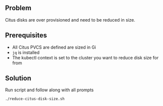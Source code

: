 ## Problem

Citus disks are over provisioned and need to be reduced in size.

## Prerequisites

- All Citus PVCS are defined are sized in Gi
- `jq` is installed
- The kubectl context is set to the cluster you want to reduce disk size for from

## Solution

Run script and follow along with all prompts

```bash
./reduce-citus-disk-size.sh
```
